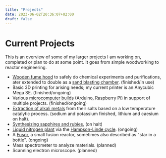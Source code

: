 ```yaml
---
title: "Projects"
date: 2023-06-02T20:36:07+02:00
draft: false
---
```


Current Projects
===

This is an overview of some of my larger projects I am working on, completed or plan to do at some point. It goes from simple woodworking to reactor engineering.

- [Wooden fume hood](fume-hood.md) to safely do chemical experiments and purifications, ater extended to double as a [sand blasting chamber](). (finished/in use)
- Basic 3D printing for arising needs; my current printer is an Anycubic Mega SE. (finished/ongoing)
- Various [microcomputer builds](microcomputer.md) (Arduino, Raspberry Pi) in support of multiple projects. (finished/ongoing)
- [Extraction of alkali metals](alkali-metals.md) from their salts based on a low temperature catalytic process. (sodium and potassium finished, lithium and caesium on halt).
- [Synthesizing sapphires and rubies.](corundum.md) (on halt)
- [Liquid nitrogen plant](liquid-nitrogen.md) via the [Hampson-Linde cycle](https://en.wikipedia.org/wiki/Hampson%E2%80%93Linde_cycle). (ongoing)
- A [Fusor](fusor.md), a small fusion reactor, sometimes also described as "star in a bottle". (ongoing)
- Mass spectrometer to analyze materials. (planned)
- Scanning electron microscope. (planned)